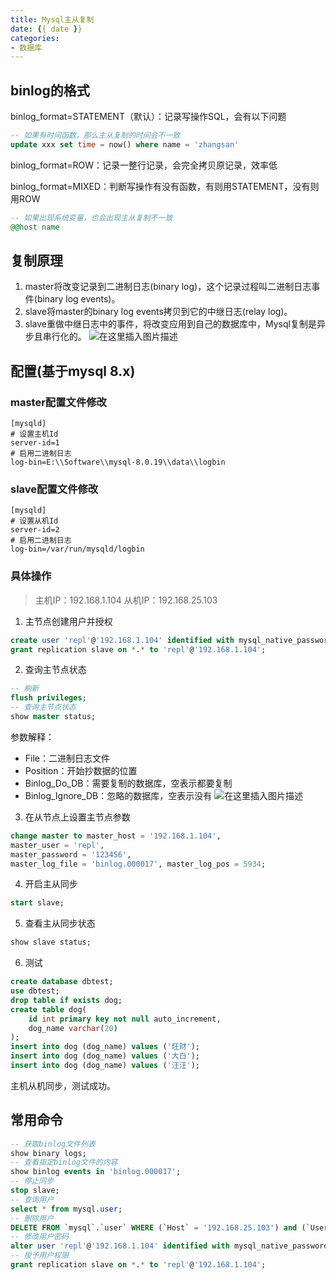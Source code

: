 ```yaml
---
title: Mysql主从复制
date: {{ date }}
categories:
- 数据库
---
```


## binlog的格式

binlog_format=STATEMENT（默认）：记录写操作SQL，会有以下问题

```sql
-- 如果有时间函数，那么主从复制的时间会不一致
update xxx set time = now() where name = 'zhangsan'
```

binlog_format=ROW：记录一整行记录，会完全拷贝原记录，效率低

binlog_format=MIXED：判断写操作有没有函数，有则用STATEMENT，没有则用ROW

```sql
-- 如果出现系统变量，也会出现主从复制不一致
@@host name
```

## 复制原理
1. master将改变记录到二进制日志(binary log)，这个记录过程叫二进制日志事件(binary log events)。
2. slave将master的binary log events拷贝到它的中继日志(relay log)。
3. slave重做中继日志中的事件，将改变应用到自己的数据库中，Mysql复制是异步且串行化的。
![在这里插入图片描述](https://img-blog.csdnimg.cn/20200203173115696.png?x-oss-process=image/watermark,type_ZmFuZ3poZW5naGVpdGk,shadow_10,text_aHR0cHM6Ly9ibG9nLmNzZG4ubmV0L3dlaXhpbl80MjEwMzAyNg==,size_16,color_FFFFFF,t_70)









## 配置(基于mysql 8.x)

### master配置文件修改
```properties
[mysqld]
# 设置主机Id
server-id=1
# 启用二进制日志
log-bin=E:\\Software\\mysql-8.0.19\\data\\logbin
```
### slave配置文件修改
```properties
[mysqld]
# 设置从机Id
server-id=2
# 启用二进制日志
log-bin=/var/run/mysqld/logbin
```
### 具体操作
>主机IP：192.168.1.104
>从机IP：192.168.25.103

1. 主节点创建用户并授权
```sql
create user 'repl'@'192.168.1.104' identified with mysql_native_password by '123456';
grant replication slave on *.* to 'repl'@'192.168.1.104';
```
2. 查询主节点状态
```sql
-- 刷新
flush privileges;
-- 查询主节点状态
show master status;
```
参数解释：
- File：二进制日志文件
- Position：开始抄数据的位置
- Binlog_Do_DB：需要复制的数据库，空表示都要复制
- Binlog_Ignore_DB：忽略的数据库，空表示没有
![在这里插入图片描述](https://img-blog.csdnimg.cn/20200201111401768.png)



3. 在从节点上设置主节点参数

```sql
change master to master_host = '192.168.1.104',
master_user = 'repl',
master_password = '123456',
master_log_file = 'binlog.000017', master_log_pos = 5934;
```
4. 开启主从同步
```sql
start slave;
```
5. 查看主从同步状态
```sql
show slave status;
```
6. 测试
```sql
create database dbtest;
use dbtest;
drop table if exists dog;
create table dog(
	id int primary key not null auto_increment,
    dog_name varchar(20)
);
insert into dog (dog_name) values ('旺财');
insert into dog (dog_name) values ('大白');
insert into dog (dog_name) values ('汪汪');
```
主机从机同步，测试成功。
## 常用命令
```sql
-- 获取binlog文件列表
show binary logs;
-- 查看指定binlog文件的内容
show binlog events in 'binlog.000017';
-- 停止同步
stop slave;
-- 查询用户
select * from mysql.user;
-- 删除用户
DELETE FROM `mysql`.`user` WHERE (`Host` = '192.168.25.103') and (`User` = 'rep1');
-- 修改用户密码
alter user 'repl'@'192.168.1.104' identified with mysql_native_password by '654321';
-- 授予用户权限
grant replication slave on *.* to 'repl'@'192.168.1.104';
```